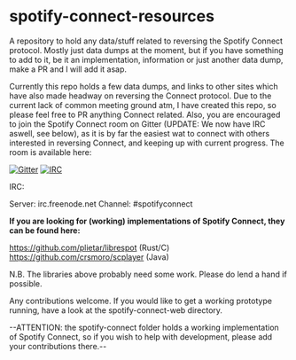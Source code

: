 # spotify-connect-resources
A repository to hold any data/stuff related to reversing the Spotify Connect protocol. Mostly just data dumps at the moment, but if you have something to add to it, be it an implementation, information or just another data dump, make a PR and I will add it asap.

Currently this repo holds a few data dumps, and links to other sites which have also made headway on reversing the Connect protocol. Due to the current lack of common meeting ground atm, I have created this repo, so please feel free to PR anything Connect related. Also, you are encouraged to join the Spotify Connect room on Gitter (UPDATE: We now have IRC aswell, see below), as it is by far the easiest wat to connect with others interested in reversing Connect, and keeping up with current progress. The room is available here:

[![Gitter](https://badges.gitter.im/Join%20Chat.svg)](https://gitter.im/sashahilton00/spotify-connect-resources?utm_source=badge&utm_medium=badge&utm_campaign=pr-badge)
[![IRC](https://img.shields.io/badge/IRC-Freenode-brightgreen.svg)](https://webchat.freenode.net/)

IRC:

Server: irc.freenode.net
Channel: #spotifyconnect

**If you are looking for (working) implementations of Spotify Connect, they can be found here:**

https://github.com/plietar/librespot (Rust/C)
https://github.com/crsmoro/scplayer (Java)

N.B. The libraries above probably need some work. Please do lend a hand if possible.

Any contributions welcome. If you would like to get a working prototype running, have a look at the spotify-connect-web directory.

--ATTENTION: the spotify-connect folder holds a working implementation of Spotify Connect, so if you wish to help with development, please add your contributions there.--
